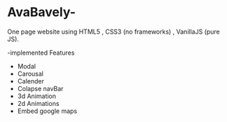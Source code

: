 # AvaBavely-
One page website using HTML5 , CSS3 (no frameworks) , VanillaJS (pure JS).

-implemented Features
* Modal
* Carousal
* Calender
* Colapse navBar
* 3d Animation
* 2d Animations
* Embed google maps
